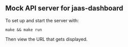 ## Mock API server for jaas-dashboard

To set up and start the server with:

```
make && make run
```

Then view the URL that gets displayed.
